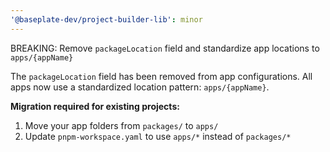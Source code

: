 ```yaml
---
'@baseplate-dev/project-builder-lib': minor
---
```


BREAKING: Remove `packageLocation` field and standardize app locations to `apps/{appName}`

The `packageLocation` field has been removed from app configurations. All apps now use a standardized location pattern: `apps/{appName}`.

**Migration required for existing projects:**

1. Move your app folders from `packages/` to `apps/`
2. Update `pnpm-workspace.yaml` to use `apps/*` instead of `packages/*`
